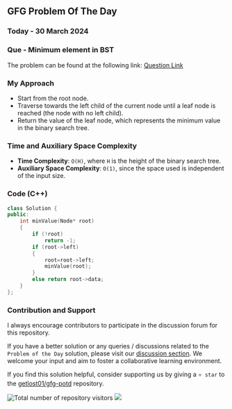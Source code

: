 ## GFG Problem Of The Day

### Today - 30 March 2024
### Que - Minimum element in BST
The problem can be found at the following link: [Question Link](https://www.geeksforgeeks.org/problems/minimum-element-in-bst/1)

### My Approach
- Start from the root node.
- Traverse towards the left child of the current node until a leaf node is reached (the node with no left child).
- Return the value of the leaf node, which represents the minimum value in the binary search tree.

### Time and Auxiliary Space Complexity

- **Time Complexity**: `O(H)`, where `H` is the height of the binary search tree.
- **Auxiliary Space Complexity**: `O(1)`, since the space used is independent of the input size.

### Code (C++)
```cpp
class Solution {
public:   
    int minValue(Node* root)
    {
        if (!root)
            return -1;
        if (root->left)
        {
            root=root->left;
            minValue(root);
        }
        else return root->data;
    }
};
```

### Contribution and Support

I always encourage contributors to participate in the discussion forum for this repository.

If you have a better solution or any queries / discussions related to the `Problem of the Day` solution, please visit our [discussion section](https://github.com/getlost01/gfg-potd/discussions). We welcome your input and aim to foster a collaborative learning environment.

If you find this solution helpful, consider supporting us by giving a `⭐ star` to the [getlost01/gfg-potd](https://github.com/getlost01/gfg-potd) repository.

![Total number of repository visitors](https://komarev.com/ghpvc/?username=gl01potdgfg&color=blue&&label=Visitors)
![](https://hit.yhype.me/github/profile?user_id=79409258)

